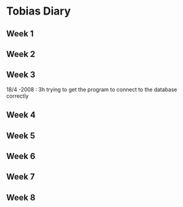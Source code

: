 # Tobias Diary #

## Week 1 ##

## Week 2 ##

## Week 3 ##

18/4 -2008 :  3h trying to get the program to connect to the database correctly

## Week 4 ##

## Week 5 ##

## Week 6 ##

## Week 7 ##

## Week 8 ##